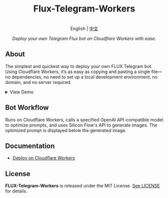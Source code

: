 <h1 align="center">
Flux-Telegram-Workers
</h1>

<p align="center">
    <br> English | <a href="README_CN.md">中文</a>
</p>
<p align="center">
    <em>Deploy your own Telegram Flux bot on Cloudflare Workers with ease.</em>
</p>

## About

The simplest and quickest way to deploy your own FLUX Telegram bot. Using Cloudflare Workers, it’s as easy as copying and pasting a single file—no dependencies, no need to set up a local development environment, no domain, and no server required.

<details>
<summary>View Demo</summary>
<img style="max-width: 600px;" alt="image" src="doc/pics/demo/demo1.png">
<img style="max-width: 600px;" alt="image" src="doc/pics/demo/demo2.png">
<img style="max-width: 600px;" alt="image" src="doc/pics/demo/demo3.png">
</details>


## Bot Workflow
Runs on Cloudflare Workers, calls a specified OpenAI API-compatible model to optimize prompts, and uses Silicon Flow's API to generate images. The optimized prompt is displayed below the generated image.

## Documentation

- [Deploy on Cloudflare Workers](./doc/en/DEPLOY.md)

## License

**FLUX-Telegram-Workers** is released under the MIT License. [See LICENSE](LICENSE) for details.
